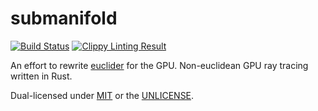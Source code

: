 # submanifold
[![Build Status](https://travis-ci.org/Limeth/submanifold.svg?branch=master)](https://travis-ci.org/Limeth/submanifold)
[![Clippy Linting Result](https://clippy.bashy.io/github/Limeth/submanifold/master/badge.svg)](https://clippy.bashy.io/github/Limeth/submanifold/master/log)

An effort to rewrite [euclider](https://github.com/Limeth/euclider) for the GPU.
Non-euclidean GPU ray tracing written in Rust.

Dual-licensed under [MIT](https://opensource.org/licenses/MIT) or the [UNLICENSE](http://unlicense.org).
